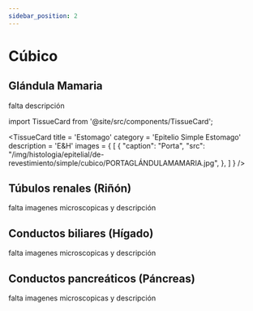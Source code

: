 ```yaml
---
sidebar_position: 2
---
```


# Cúbico

## Glándula Mamaria 

falta descripción

import TissueCard from '@site/src/components/TissueCard';

<TissueCard
  title = 'Estomago'
  category = 'Epitelio Simple Estomago'
  description = 'E&H'
  images = {
    [
      {
        "caption": "Porta",
        "src": "/img/histologia/epitelial/de-revestimiento/simple/cubico/PORTAGLÁNDULAMAMARIA.jpg",
      },
    ]
  }
/>

## Túbulos renales (Riñón)

falta imagenes microscopicas y descripción

## Conductos biliares (Hígado)

falta imagenes microscopicas y descripción

## Conductos pancreáticos (Páncreas)

falta imagenes microscopicas y descripción
